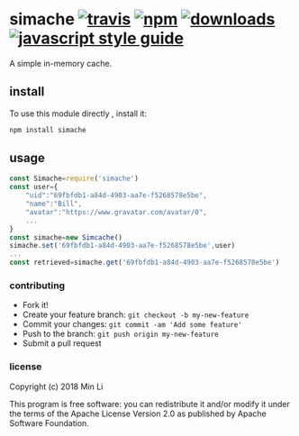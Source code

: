 # simache [![travis][travis-image]][travis-url] [![npm][npm-image]][npm-url] [![downloads][downloads-image]][downloads-url] [![javascript style guide][standard-image]][standard-url]

[travis-image]: https://travis-ci.org/limin/simache.svg?branch=master
[travis-url]: https://travis-ci.org/limin/simache
[npm-image]: https://img.shields.io/npm/v/simache.svg
[npm-url]: https://npmjs.org/package/simache
[downloads-image]: https://img.shields.io/npm/dm/simache.svg
[downloads-url]: https://npmjs.org/package/simache
[standard-image]: https://img.shields.io/badge/code_style-standard-brightgreen.svg
[standard-url]: https://standardjs.com

A simple in-memory cache.

## install

To use this module directly , install it:

```bash
npm install simache
```

## usage

```js
const Simache=require('simache')
const user={
    "uid":"69fbfdb1-a84d-4903-aa7e-f5268578e5be",
    "name":"Bill",
    "avatar":"https://www.gravatar.com/avatar/0",
    ...
}        
const simache=new Simcache()
simache.set('69fbfdb1-a84d-4903-aa7e-f5268578e5be',user)
...
const retrieved=simache.get('69fbfdb1-a84d-4903-aa7e-f5268578e5be')

```

### contributing

* Fork it!
* Create your feature branch: `git checkout -b my-new-feature`
* Commit your changes: `git commit -am 'Add some feature'`
* Push to the branch: `git push origin my-new-feature`
* Submit a pull request


### license

Copyright (c) 2018 Min Li

This program is free software: you can redistribute it and/or modify it under the terms of the Apache License Version 2.0 as published by Apache Software Foundation.